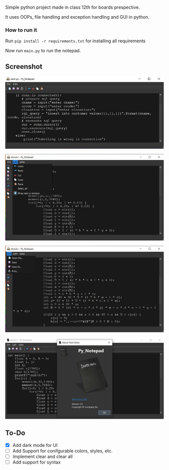 Simple python project made in class 12th for boards prespective.

It uses OOPs, file handling and exception handling and GUI in python.

### How to run it

Run `pip install -r requirements.txt` for installing all requirements

Now run `main.py` to run the notepad.

## Screenshot

![Screenshot](https://github.com/venomsnake/Notepad/blob/master/screenshot.jpg)

![Screenshot](https://github.com/venomsnake/Notepad/blob/master/screenshot01.jpg)

![Screenshot](https://github.com/venomsnake/Notepad/blob/master/screenshot02.jpg)

![Screenshot](https://github.com/venomsnake/Notepad/blob/master/screenshot03.jpg)

## To-Do
- [x] Add dark mode for UI
- [ ] Add Support for conifgurable colors, styles, etc.
- [ ] Implement clear and clear all
- [ ] Add support for syntax

